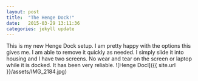 ```yaml
---
layout: post
title:  "The Henge Dock!"
date:   2015-03-29 13:11:36
categories: jekyll update
---
```

  This is my new Henge Dock setup.  I am pretty happy with the options this gives me.
  I am able to remove it quickly as needed. I simply slide it into housing
  and I have two screens. No wear and tear on the screen or laptop while it is
  docked.
   It has been very reliable.
  ![Henge Docl]({{ site.url }}/assets/IMG_2184.jpg)
